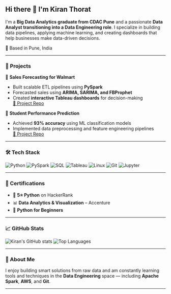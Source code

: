 ## Hi there 👋 I'm Kiran Thorat
I'm a **Big Data Analytics graduate from CDAC Pune** and a passionate **Data Analyst transitioning into a Data Engineering role**. I specialize in building data pipelines, applying machine learning, and creating dashboards that help businesses make data-driven decisions.

📍 Based in Pune, India

---

### 💼 Projects

🔹 **Sales Forecasting for Walmart**
- Built scalable ETL pipelines using **PySpark**
- Forecasted sales using **ARIMA, SARIMA, and FBProphet**
- Created **interactive Tableau dashboards** for decision-making  
[🔗 Project Repo](https://github.com/kiran-thorat09/Project_group39)

🔹 **Student Performance Prediction**
- Achieved **93% accuracy** using ML classification models
- Implemented data preprocessing and feature engineering pipelines  
[🔗 Project Repo](https://github.com/kiran-thorat09/Project)

---

### 🛠 Tech Stack

![Python](https://img.shields.io/badge/Python-3776AB?style=flat-square&logo=python&logoColor=white)
![PySpark](https://img.shields.io/badge/PySpark-E25A1C?style=flat-square&logo=apachespark&logoColor=white)
![SQL](https://img.shields.io/badge/MySQL-005C84?style=flat-square&logo=mysql&logoColor=white)
![Tableau](https://img.shields.io/badge/Tableau-E97627?style=flat-square&logo=tableau&logoColor=white)
![Linux](https://img.shields.io/badge/Linux-FCC624?style=flat-square&logo=linux&logoColor=black)
![Git](https://img.shields.io/badge/Git-F05032?style=flat-square&logo=git&logoColor=white)
![Jupyter](https://img.shields.io/badge/Jupyter-F37626?style=flat-square&logo=jupyter&logoColor=white)

---

### 📜 Certifications

- 🥇 **5⭐ Python** on HackerRank  
- 📊 **Data Analytics & Visualization** – Accenture  
- 🐍 **Python for Beginners**

---

### 📈 GitHub Stats

![Kiran's GitHub stats](https://github-readme-stats.vercel.app/api?username=kiran-thorat09&show_icons=true&theme=react&count_private=true)
![Top Languages](https://github-readme-stats.vercel.app/api/top-langs/?username=kiran-thorat09&layout=compact&theme=react)

---

### 💬 About Me

I enjoy building smart solutions from raw data and am constantly learning tools and techniques in the **Data Engineering** space — including **Apache Spark**, **AWS**, and **Git**.


---
<!--
**kiran-thorat09/kiran-thorat09** is a ✨ _special_ ✨ repository because its `README.md` (this file) appears on your GitHub profile.

Here are some ideas to get you started:

- 🔭 I’m currently working on ...
- 🌱 I’m currently learning ...
- 👯 I’m looking to collaborate on ...
- 🤔 I’m looking for help with ...
- 💬 Ask me about ...
- 📫 How to reach me: ...
- 😄 Pronouns: ...
- ⚡ Fun fact: ...
-->
